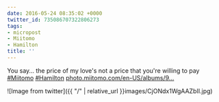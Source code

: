 ```yaml
---
date: 2016-05-24 08:35:02 +0000
twitter_id: 735086707322806273
tags:
- micropost
- Miitomo
- Hamilton
title: ''
---
```


You say… the price of my love's not a price that you're willing to pay [#Miitomo](https://twitter.com/hashtag/Miitomo) [#Hamilton](https://twitter.com/hashtag/Hamilton) [photo.miitomo.com/en-US/albums/9…](https://photo.miitomo.com/en-US/albums/9840a3550787d561-e16fde73629081cb07c891a818f83e6d)

![Image from twitter]({{ "/" | relative_url  }}images/CjONdx1WgAAZbII.jpg)
